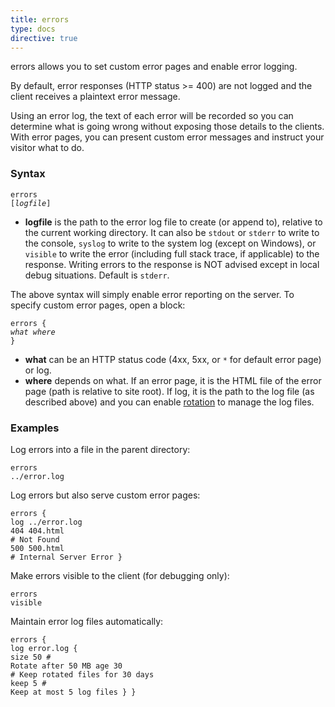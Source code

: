 ```yaml
---
title: errors
type: docs
directive: true
---
```


errors allows you to set custom error pages and enable error logging.

By default, error responses (HTTP status >= 400) are not logged and the client receives a plaintext error message.

Using an error log, the text of each error will be recorded so you can determine what is going wrong without exposing those details to the clients. With error pages, you can present custom error messages and instruct your visitor what to do.

### Syntax

<code class="block"><span class="hl-directive">errors</span> <span class="hl-arg">[<i>logfile</i>]</span></code>

*   **logfile** is the path to the error log file to create (or append to), relative to the current working directory. It can also be `stdout` or `stderr` to write to the console, `syslog` to write to the system log (except on Windows), or `visible` to write the error (including full stack trace, if applicable) to the response. Writing errors to the response is NOT advised except in local debug situations. Default is `stderr`.

The above syntax will simply enable error reporting on the server. To specify custom error pages, open a block:

<code class="block"><span class="hl-directive">errors</span> {
    <span class="hl-subdirective"><i>what</i></span> <i>where</i>
}</code>

*   **what** can be an HTTP status code (4xx, 5xx, or `*` for default error page) or log.
*   **where** depends on what. If an error page, it is the HTML file of the error page (path is relative to site root). If log, it is the path to the log file (as described above) and you can enable [rotation](/docs/log#rotate) to manage the log files.

### Examples

Log errors into a file in the parent directory:

<code class="block"><span class="hl-directive">errors</span> <span class="hl-arg">../error.log</span></code>

Log errors but also serve custom error pages:


<code class="block"><span class="hl-directive">errors</span> {
	<span class="hl-subdirective">log</span> ../error.log
	<span class="hl-subdirective">404</span> 404.html <span class="hl-comment"># Not Found</span>
	<span class="hl-subdirective">500</span> 500.html <span class="hl-comment"># Internal Server Error</span>
}</code>

Make errors visible to the client (for debugging only):

<code class="block"><span class="hl-directive">errors</span> <span class="hl-arg">visible</span></code>

Maintain error log files automatically:

<code class="block"><span class="hl-directive">errors</span> {
	<span class="hl-subdirective">log</span> error.log {
		<span class="hl-subdirective">size</span> 50 <span class="hl-comment"># Rotate after 50 MB</span>
		<span class="hl-subdirective">age</span>  30 <span class="hl-comment"># Keep rotated files for 30 days</span>
		<span class="hl-subdirective">keep</span> 5  <span class="hl-comment"># Keep at most 5 log files</span>
	}
}</code>
